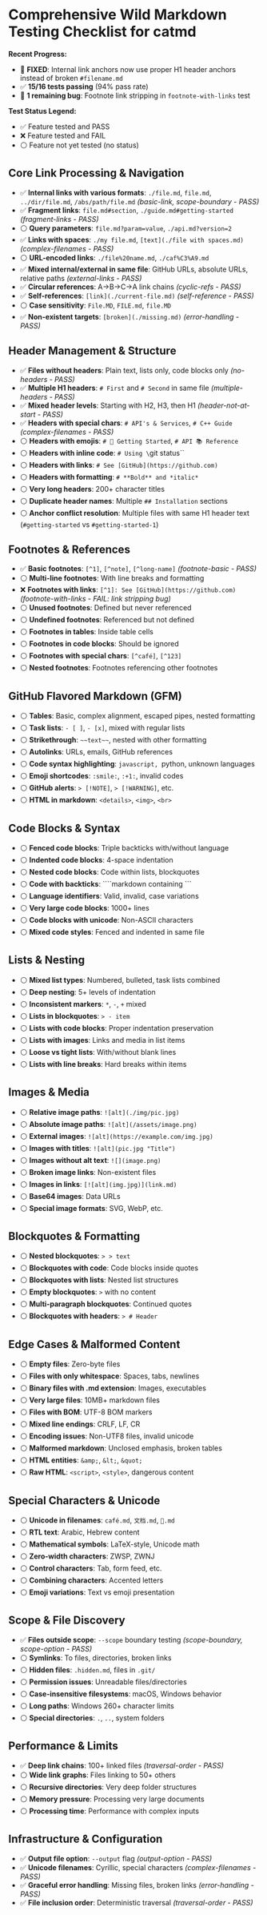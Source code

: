 # Comprehensive Wild Markdown Testing Checklist for catmd

**Recent Progress:**
- 🎉 **FIXED**: Internal link anchors now use proper H1 header anchors instead of broken `#filename.md` 
- ✅ **15/16 tests passing** (94% pass rate)
- 🐛 **1 remaining bug**: Footnote link stripping in `footnote-with-links` test

**Test Status Legend:**
- ✅ Feature tested and PASS
- ❌ Feature tested and FAIL 
- ⚪ Feature not yet tested (no status)

## Core Link Processing & Navigation
- ✅ **Internal links with various formats**: `./file.md`, `file.md`, `../dir/file.md`, `/abs/path/file.md` *(basic-link, scope-boundary - PASS)*
- ✅ **Fragment links**: `file.md#section`, `./guide.md#getting-started` *(fragment-links - PASS)*
- ⚪ **Query parameters**: `file.md?param=value`, `./api.md?version=2`
- ✅ **Links with spaces**: `./my file.md`, `[text](./file with spaces.md)` *(complex-filenames - PASS)*
- ⚪ **URL-encoded links**: `./file%20name.md`, `./caf%C3%A9.md`
- ✅ **Mixed internal/external in same file**: GitHub URLs, absolute URLs, relative paths *(external-links - PASS)*
- ✅ **Circular references**: A→B→C→A link chains *(cyclic-refs - PASS)*
- ✅ **Self-references**: `[link](./current-file.md)` *(self-reference - PASS)*
- ⚪ **Case sensitivity**: `File.MD`, `FILE.md`, `file.MD`
- ✅ **Non-existent targets**: `[broken](./missing.md)` *(error-handling - PASS)*

## Header Management & Structure
- ✅ **Files without headers**: Plain text, lists only, code blocks only *(no-headers - PASS)*
- ✅ **Multiple H1 headers**: `# First` and `# Second` in same file *(multiple-headers - PASS)*
- ✅ **Mixed header levels**: Starting with H2, H3, then H1 *(header-not-at-start - PASS)*
- ✅ **Headers with special chars**: `# API's & Services`, `# C++ Guide` *(complex-filenames - PASS)*
- ⚪ **Headers with emojis**: `# 🚀 Getting Started`, `# API 📚 Reference`
- ⚪ **Headers with inline code**: `# Using \`git status\``
- ⚪ **Headers with links**: `# See [GitHub](https://github.com)`
- ⚪ **Headers with formatting**: `# **Bold** and *italic*`
- ⚪ **Very long headers**: 200+ character titles
- ⚪ **Duplicate header names**: Multiple `## Installation` sections
- ⚪ **Anchor conflict resolution**: Multiple files with same H1 header text (`#getting-started` vs `#getting-started-1`)

## Footnotes & References
- ✅ **Basic footnotes**: `[^1]`, `[^note]`, `[^long-name]` *(footnote-basic - PASS)*
- ⚪ **Multi-line footnotes**: With line breaks and formatting
- ❌ **Footnotes with links**: `[^1]: See [GitHub](https://github.com)` *(footnote-with-links - FAIL: link stripping bug)*
- ⚪ **Unused footnotes**: Defined but never referenced
- ⚪ **Undefined footnotes**: Referenced but not defined
- ⚪ **Footnotes in tables**: Inside table cells
- ⚪ **Footnotes in code blocks**: Should be ignored
- ⚪ **Footnotes with special chars**: `[^café]`, `[^123]`
- ⚪ **Nested footnotes**: Footnotes referencing other footnotes

## GitHub Flavored Markdown (GFM)
- ⚪ **Tables**: Basic, complex alignment, escaped pipes, nested formatting
- ⚪ **Task lists**: `- [ ]`, `- [x]`, mixed with regular lists
- ⚪ **Strikethrough**: `~~text~~`, nested with other formatting
- ⚪ **Autolinks**: URLs, emails, GitHub references
- ⚪ **Code syntax highlighting**: ```javascript, ```python, unknown languages
- ⚪ **Emoji shortcodes**: `:smile:`, `:+1:`, invalid codes
- ⚪ **GitHub alerts**: `> [!NOTE]`, `> [!WARNING]`, etc.
- ⚪ **HTML in markdown**: `<details>`, `<img>`, `<br>`

## Code Blocks & Syntax
- ⚪ **Fenced code blocks**: Triple backticks with/without language
- ⚪ **Indented code blocks**: 4-space indentation
- ⚪ **Nested code blocks**: Code within lists, blockquotes
- ⚪ **Code with backticks**: ````markdown containing ```
- ⚪ **Language identifiers**: Valid, invalid, case variations
- ⚪ **Very large code blocks**: 1000+ lines
- ⚪ **Code blocks with unicode**: Non-ASCII characters
- ⚪ **Mixed code styles**: Fenced and indented in same file

## Lists & Nesting
- ⚪ **Mixed list types**: Numbered, bulleted, task lists combined
- ⚪ **Deep nesting**: 5+ levels of indentation
- ⚪ **Inconsistent markers**: `*`, `-`, `+` mixed
- ⚪ **Lists in blockquotes**: `> - item`
- ⚪ **Lists with code blocks**: Proper indentation preservation
- ⚪ **Lists with images**: Links and media in list items
- ⚪ **Loose vs tight lists**: With/without blank lines
- ⚪ **Lists with line breaks**: Hard breaks within items

## Images & Media
- ⚪ **Relative image paths**: `![alt](./img/pic.jpg)`
- ⚪ **Absolute image paths**: `![alt](/assets/image.png)`
- ⚪ **External images**: `![alt](https://example.com/img.jpg)`
- ⚪ **Images with titles**: `![alt](pic.jpg "Title")`
- ⚪ **Images without alt text**: `![](image.png)`
- ⚪ **Broken image links**: Non-existent files
- ⚪ **Images in links**: `[![alt](img.jpg)](link.md)`
- ⚪ **Base64 images**: Data URLs
- ⚪ **Special image formats**: SVG, WebP, etc.

## Blockquotes & Formatting
- ⚪ **Nested blockquotes**: `> > text`
- ⚪ **Blockquotes with code**: Code blocks inside quotes
- ⚪ **Blockquotes with lists**: Nested list structures
- ⚪ **Empty blockquotes**: `>` with no content
- ⚪ **Multi-paragraph blockquotes**: Continued quotes
- ⚪ **Blockquotes with headers**: `> # Header`

## Edge Cases & Malformed Content
- ⚪ **Empty files**: Zero-byte files
- ⚪ **Files with only whitespace**: Spaces, tabs, newlines
- ⚪ **Binary files with .md extension**: Images, executables
- ⚪ **Very large files**: 10MB+ markdown files
- ⚪ **Files with BOM**: UTF-8 BOM markers
- ⚪ **Mixed line endings**: CRLF, LF, CR
- ⚪ **Encoding issues**: Non-UTF8 files, invalid unicode
- ⚪ **Malformed markdown**: Unclosed emphasis, broken tables
- ⚪ **HTML entities**: `&amp;`, `&lt;`, `&quot;`
- ⚪ **Raw HTML**: `<script>`, `<style>`, dangerous content

## Special Characters & Unicode
- ⚪ **Unicode in filenames**: `café.md`, `文档.md`, `🚀.md`
- ⚪ **RTL text**: Arabic, Hebrew content
- ⚪ **Mathematical symbols**: LaTeX-style, Unicode math
- ⚪ **Zero-width characters**: ZWSP, ZWNJ
- ⚪ **Control characters**: Tab, form feed, etc.
- ⚪ **Combining characters**: Accented letters
- ⚪ **Emoji variations**: Text vs emoji presentation

## Scope & File Discovery
- ✅ **Files outside scope**: `--scope` boundary testing *(scope-boundary, scope-option - PASS)*
- ⚪ **Symlinks**: To files, directories, broken links
- ⚪ **Hidden files**: `.hidden.md`, files in `.git/`
- ⚪ **Permission issues**: Unreadable files/directories
- ⚪ **Case-insensitive filesystems**: macOS, Windows behavior
- ⚪ **Long paths**: Windows 260+ character limits
- ⚪ **Special directories**: `.`, `..`, system folders

## Performance & Limits
- ✅ **Deep link chains**: 100+ linked files *(traversal-order - PASS)*
- ⚪ **Wide link graphs**: Files linking to 50+ others
- ⚪ **Recursive directories**: Very deep folder structures
- ⚪ **Memory pressure**: Processing very large documents
- ⚪ **Processing time**: Performance with complex inputs

## Infrastructure & Configuration
- ✅ **Output file option**: `--output` flag *(output-option - PASS)*
- ✅ **Unicode filenames**: Cyrillic, special characters *(complex-filenames - PASS)*
- ✅ **Graceful error handling**: Missing files, broken links *(error-handling - PASS)*
- ✅ **File inclusion order**: Deterministic traversal *(traversal-order - PASS)*
